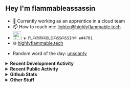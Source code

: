 ## Hey I'm flammableassassin

- 🔭 Currently working as an apprentice in a cloud team  
- 📫 How to reach me: [lighter@highlyflammable.tech](mailto:lighter@highlyflammable.tech?subject=Hello)
- <img src="https://discord.com/assets/2c21aeda16de354ba5334551a883b481.png" alt="drawing" width="25"/>: `♛ ᖴᒪᗩᙏᙏᗩᙖᒪᙓᗩSSᗩSSIᑎ® ♛#4701`
- 🌐 [highlyflammable.tech](https://highlyflammable.tech)

<!--START_SECTION:randomWord-->
- Random word of the day: [unscanty](https://www.wordnik.com/words/unscanty)
<!--END_SECTION:randomWord-->

<details>
  <summary><b>Recent Development Activity</b></summary>
  
  <!--START_SECTION:waka-->

```txt
PowerShell   17 hrs 45 mins  ████████████████████▒░░░░   81.04 %
Markdown     1 hr 23 mins    █▓░░░░░░░░░░░░░░░░░░░░░░░   06.35 %
Other        1 hr 22 mins    █▓░░░░░░░░░░░░░░░░░░░░░░░   06.26 %
Text         49 mins         █░░░░░░░░░░░░░░░░░░░░░░░░   03.80 %
JSON         16 mins         ▒░░░░░░░░░░░░░░░░░░░░░░░░   01.29 %
```

<!--END_SECTION:waka-->

</details>

<details>
  <summary><b>Recent Public Activity</b></summary>
    <br>

  <!--START_SECTION:activity-->
1. 🗣 Commented on [#82](https://github.com/flamableassassin/status/issues/82#issuecomment-2240823555) in [flamableassassin/status](https://github.com/flamableassassin/status)
2. 🔒 Closed issue [#82](https://github.com/flamableassassin/status/issues/82) in [flamableassassin/status](https://github.com/flamableassassin/status)
3. ❗ Opened issue [#82](https://github.com/flamableassassin/status/issues/82) in [flamableassassin/status](https://github.com/flamableassassin/status)
4. ❗ Opened issue [#2957](https://github.com/Azure/PSRule.Rules.Azure/issues/2957) in [Azure/PSRule.Rules.Azure](https://github.com/Azure/PSRule.Rules.Azure)
5. 🎉 Merged PR [#17](https://github.com/flamableassassin/drawshield-api/pull/17) in [flamableassassin/drawshield-api](https://github.com/flamableassassin/drawshield-api)
  <!--END_SECTION:activity-->

</details>

<details>
  <summary><b>Github Stats</b></summary>
    <br>
    <p align="center">
      <img width="48%" src="https://github-readme-stats.vercel.app/api?username=flamableassassin&count_private=true&show_icons=true&theme=radical"/>
      <img width="48%" src="https://github-readme-streak-stats.herokuapp.com?user=flamableassassin&theme=neon-dark"/>
    </p>
  
</details>

<details>
  <summary><b>Other Stuff</b></summary>
  <br>
<a href="https://www.abuseipdb.com/user/67633" title="AbuseIPDB is an IP address blacklist for webmasters and sysadmins to report IP addresses engaging in abusive behavior on their networks">
	<img src="https://www.abuseipdb.com/contributor/67633.svg" alt="AbuseIPDB Contributor Badge" style="width: 264px;background: #fff linear-gradient(rgba(255,255,255,0), rgba(255,255,255,.3) 50%, rgba(0,0,0,.2) 51%, rgba(0,0,0,0));padding: 5px;">
</a>
  
</details>
